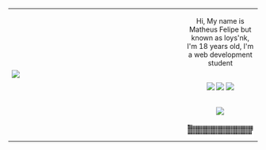 
</br>
<table>
    <tr>
        <td style="width: 70%;">
            <img src="https://i.pinimg.com/564x/29/e8/a6/29e8a66aea5ce9fbb6ab2b62abb87b85.jpg" style="width:100%; border: none;"/>
        </td>
        <td style="width: 30%; vertical-align: middle;">     
  <div>
    <p align="center">Hi, My name is Matheus Felipe but known as loys'nk, I'm 18 years old, I'm a web development student</p>
</div>
        </br>
<div align="center">
     <a href="https://discord.com/users/1173244265900556333" target="_blank"><img src="https://img.shields.io/badge/Discord-7289DA?style=for-the-badge&logo=discord&logoColor=white" target="_blank"></a>
    <a href="https://x.com/loysnk" target="_blank"><img src="https://img.shields.io/badge/X-000?style=for-the-badge&logo=x" target="_blank"></a>
      <a href="https://instagram.com/loysnk" target="_blank"><img src="https://img.shields.io/badge/-Instagram-%23E4405F?style=for-the-badge&logo=instagram&logoColor=white" target="_blank"></a>
</div>
</br>
<div>
    <p align="center">
  <a href="https://skillicons.dev">
    <img src="https://skillicons.dev/icons?i=html,css,js,github,nodejs,vscode" />
  </a>
</p>
</div>
<div>
   <a href=#><img src="contributions.svg"></a>
</div>
        </td> 
